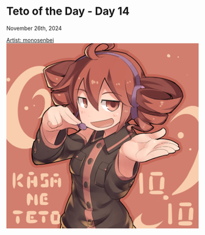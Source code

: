 # Teto of the Day - Day 14
<div class="post-date">November 26th, 2024</div>


[Artist: monosenbei](https://safebooru.donmai.us/posts/2679499?q=kasane_teto+smug)
![Kasane Teto Art](/totd/DAY_14.png)